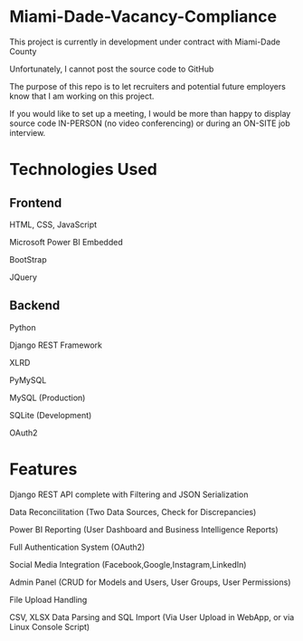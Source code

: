 # Miami-Dade-Vacancy-Compliance
This project is currently in development under contract with Miami-Dade County

Unfortunately, I cannot post the source code to GitHub

The purpose of this repo is to let recruiters and potential future employers know that I am working on this project.

If you would like to set up a meeting, I would be more than happy to display source code IN-PERSON (no video conferencing) or during an ON-SITE job interview.

# Technologies Used

## __Frontend__

HTML, CSS, JavaScript

Microsoft Power BI Embedded

BootStrap

JQuery


## __Backend__

Python

Django REST Framework

XLRD

PyMySQL

MySQL (Production)

SQLite (Development)

OAuth2
# Features
Django REST API complete with Filtering and JSON Serialization

Data Reconcilitation (Two Data Sources, Check for Discrepancies)

Power BI Reporting (User Dashboard and Business Intelligence Reports)

Full Authentication System (OAuth2)

Social Media Integration (Facebook,Google,Instagram,LinkedIn)

Admin Panel (CRUD for Models and Users, User Groups, User Permissions)

File Upload Handling

CSV, XLSX Data Parsing and SQL Import (Via User Upload in WebApp, or via Linux Console Script)
